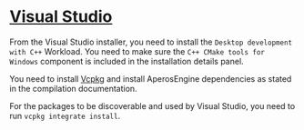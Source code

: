 # [Visual Studio](https://visualstudio.microsoft.com)

From the Visual Studio installer, you need to install the `Desktop development with C++` Workload. You need to make sure the `C++ CMake tools for Windows` component is included in the installation details panel.

You need to install [Vcpkg](https://vcpkg.io) and install AperosEngine dependencies as stated in the compilation documentation.

For the packages to be discoverable and used by Visual Studio, you need to run `vcpkg integrate install`.
